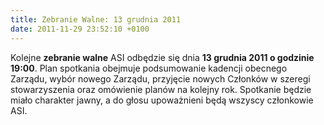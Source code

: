 ```yaml
---
title: Zebranie Walne: 13 grudnia 2011
date: 2011-11-29 23:52:10 +0100
---
```

Kolejne **zebranie walne** ASI odbędzie się dnia **13 grudnia 2011 o godzinie 19:00**. Plan spotkania obejmuje podsumowanie kadencji obecnego Zarządu, wybór nowego Zarządu, przyjęcie nowych Członków w szeregi stowarzyszenia oraz omówienie planów na kolejny rok. Spotkanie będzie miało charakter jawny, a do głosu upoważnieni będą wszyscy członkowie ASI.

